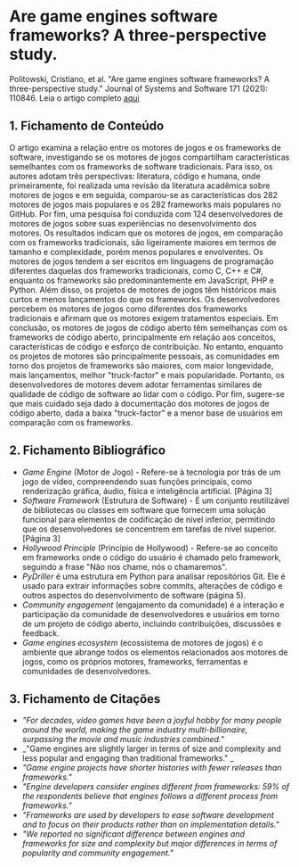 # Are game engines software frameworks? A three-perspective study.


Politowski, Cristiano, et al. "Are game engines software frameworks? A three-perspective study." Journal of Systems and Software 171 (2021): 110846. Leia o artigo completo [aqui](https://arxiv.org/pdf/2004.05705.pdf)

## 1. Fichamento de Conteúdo


O artigo examina a relação entre os motores de jogos e os frameworks de software, investigando se os motores de jogos compartilham características semelhantes com os frameworks de software tradicionais. Para isso, os autores adotam três perspectivas: literatura, código e humana, onde primeiramente, foi realizada uma revisão da literatura acadêmica sobre motores de jogos e em seguida, comparou-se as características dos 282 motores de jogos mais populares e os 282 frameworks mais populares no GitHub. Por fim, uma pesquisa foi conduzida com 124 desenvolvedores de motores de jogos sobre suas experiências no desenvolvimento dos motores. Os resultados indicam que os motores de jogos, em comparação com os frameworks tradicionais, são ligeiramente maiores em termos de tamanho e complexidade, porém menos populares e envolventes. Os motores de jogos tendem a ser escritos em linguagens de programação diferentes daquelas dos frameworks tradicionais, como C, C++ e C#, enquanto os frameworks são predominantemente em JavaScript, PHP e Python. Além disso, os projetos de motores de jogos têm históricos mais curtos e menos lançamentos do que os frameworks. Os desenvolvedores percebem os motores de jogos como diferentes dos frameworks tradicionais e afirmam que os motores exigem tratamentos especiais. Em conclusão, os motores de jogos de código aberto têm semelhanças com os frameworks de código aberto, principalmente em relação aos conceitos, características de código e esforço de contribuição. No entanto, enquanto os projetos de motores são principalmente pessoais, as comunidades em torno dos projetos de frameworks são maiores, com maior longevidade, mais lançamentos, melhor "truck-factor" e mais popularidade. Portanto, os desenvolvedores de motores devem adotar ferramentas similares de qualidade de código de software ao lidar com o código. Por fim, sugere-se que mais cuidado seja dado à documentação dos motores de jogos de código aberto, dada a baixa "truck-factor" e a menor base de usuários em comparação com os frameworks.

## 2. Fichamento Bibliográfico 


* _Game Engine_ (Motor de Jogo) - Refere-se à tecnologia por trás de um jogo de vídeo, compreendendo suas funções principais, como renderização gráfica, áudio, física e inteligência artificial. [Página 3]
* _Software Framework_ (Estrutura de Software) - É um conjunto reutilizável de bibliotecas ou classes em software que fornecem uma solução funcional para elementos de codificação de nível inferior, permitindo que os desenvolvedores se concentrem em tarefas de nível superior. [Página 3]
* _Hollywood Principle_ (Princípio de Hollywood) - Refere-se ao conceito em frameworks onde o código do usuário é chamado pelo framework, seguindo a frase "Não nos chame, nós o chamaremos".
* _PyDriller_ é uma estrutura em Python para analisar repositórios Git. Ele é usado para extrair informações sobre commits, alterações de código e outros aspectos do desenvolvimento de software (página 5).
* _Community engagement_ (engajamento da comunidade) é a interação e participação da comunidade de desenvolvedores e usuários em torno de um projeto de código aberto, incluindo contribuições, discussões e feedback.
* _Game engines ecosystem_ (ecossistema de motores de jogos) é o ambiente que abrange todos os elementos relacionados aos motores de jogos, como os próprios motores, frameworks, ferramentas e comunidades de desenvolvedores.


## 3. Fichamento de Citações 


* _"For decades, video games have been a joyful hobby for many people around the world, making the game industry multi-billionaire, surpassing the movie and music industries combined."_
* _"Game engines are slightly larger in terms of size and complexity and less popular and engaging than traditional frameworks." _
* _"Game engine projects have shorter histories with fewer releases than frameworks."_
* _"Engine developers consider engines different from frameworks: 59% of the respondents believe that engines follows a different process from frameworks."_
* _"Frameworks are used by developers to ease software development and to focus on their products rather than on implementation details."_
* _"We reported no significant difference between engines and frameworks for size and complexity but major differences in terms of popularity and community engagement."_








